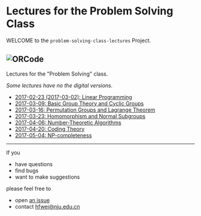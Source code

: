 # Lectures for the Problem Solving Class

WELCOME to the `problem-solving-class-lectures` Project.

![ORCode](https://github.com/hengxin/problem-solving-class-lectures/blob/master/2015/2017spring-4th-semester/3-permutation-group-lagrange-theorem/rotational-symmetries-tutorial/figs/orcode.png)
---

Lectures for the "Problem Solving" class.

*Some lectures have no the digital versions.*

- [2017-02-23 (2017-03-02): Linear Programming](https://github.com/hengxin/problem-solving-class-lectures/tree/master/2015/2017spring-4th-semester/1-linear-programming)
- [2017-03-09: Basic Group Theory and Cyclic Groups](https://github.com/hengxin/problem-solving-class-lectures/tree/master/2015/2017spring-4th-semester/2-basic-group-theory-cyclic-groups)
- [2017-03-16: Permutation Groups and Lagrange Theorem](https://github.com/hengxin/problem-solving-class-lectures/tree/master/2015/2017spring-4th-semester/3-permutation-group-lagrange-theorem)
- [2017-03-23: Homomorphism and Normal Subgroups](https://github.com/hengxin/problem-solving-class-lectures/tree/master/2015/2017spring-4th-semester/4-homomorphisms-normal-subgroups)
- [2017-04-06: Number-Theoretic Algorithms](https://github.com/hengxin/problem-solving-class-lectures/tree/master/2015/2017spring-4th-semester/6-number-theoretic-algs)
- [2017-04-20: Coding Theory](https://github.com/hengxin/problem-solving-class-lectures/tree/master/2015/2017spring-4th-semester/8-coding-theory)
- [2017-05-04: NP-completeness](https://github.com/hengxin/problem-solving-class-lectures/tree/master/2015/2017spring-4th-semester/10-p-np)

---

If you

- have questions
- find bugs
- want to make suggestions

please feel free to 

- open [an issue](https://github.com/hengxin/problem-solving-class-lectures/issues) 
- contact hfwei@nju.edu.cn
